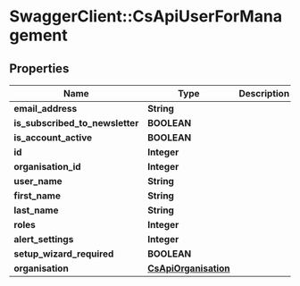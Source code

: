 # SwaggerClient::CsApiUserForManagement

## Properties
Name | Type | Description | Notes
------------ | ------------- | ------------- | -------------
**email_address** | **String** |  | [optional] 
**is_subscribed_to_newsletter** | **BOOLEAN** |  | [optional] 
**is_account_active** | **BOOLEAN** |  | [optional] 
**id** | **Integer** |  | [optional] 
**organisation_id** | **Integer** |  | [optional] 
**user_name** | **String** |  | [optional] 
**first_name** | **String** |  | [optional] 
**last_name** | **String** |  | [optional] 
**roles** | **Integer** |  | [optional] 
**alert_settings** | **Integer** |  | [optional] 
**setup_wizard_required** | **BOOLEAN** |  | [optional] 
**organisation** | [**CsApiOrganisation**](CsApiOrganisation.md) |  | [optional] 


